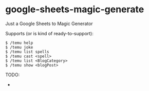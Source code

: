 # google-sheets-magic-generate
Just a Google Sheets to Magic Generator

Supports (or is kind of ready-to-support): 

```
$ /temu help
$ /temu joke
$ /temu list spells
$ /temu cast <spell>
$ /temu list <BlogCategory>
$ /temu show <blogPost>
```

TODO: 

- 

